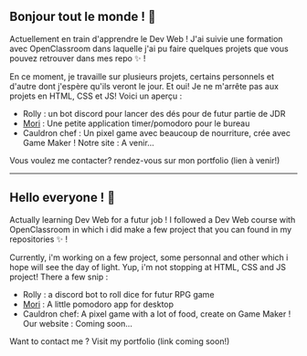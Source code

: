 ## Bonjour tout le monde !  👋

Actuellement en train d'apprendre le Dev Web !
J'ai suivie une formation avec OpenClassroom dans laquelle j'ai pu faire quelques projets que vous pouvez retrouver dans mes repo ✨ !

En ce moment, je travaille sur plusieurs projets, certains personnels et d'autre dont j'espère qu'ils veront le jour.
Et oui! Je ne m'arrête pas aux projets en HTML, CSS et JS! Voici un aperçu :

+ Rolly : un bot discord pour lancer des dés pour de futur partie de JDR
+ [Mori](https://github.com/AnnabelleMaufroy/Mori) : Une petite application timer/pomodoro pour le bureau
+ Cauldron chef : Un pixel game avec beaucoup de nourriture, crée avec Game Maker ! Notre site : A venir...

Vous voulez me contacter? rendez-vous sur mon portfolio (lien à venir!)

___

## Hello everyone !  👋

Actually learning Dev Web for a futur job ! 
I followed a Dev Web course with OpenClassroom in which i did make a few project that you can found in my repositories ✨ !

Currently, i'm working on a few project, some personnal and other which i hope will see the day of light.
Yup, i'm not stopping at HTML, CSS and JS project! There a few snip :

+ Rolly : a discord bot to roll dice for futur RPG game
+ [Mori](https://github.com/AnnabelleMaufroy/Mori) : A little pomodoro app for desktop
+ Cauldron chef: A pixel game with a lot of food, create on Game Maker ! Our website : Coming soon...

Want to contact me ? Visit my portfolio (link coming soon!)
<!--
**AnnabelleMaufroy/AnnabelleMaufroy** is a ✨ _special_ ✨ repository because its `README.md` (this file) appears on your GitHub profile.

Here are some ideas to get you started:

- 🔭 I’m currently working on ...
- 🌱 I’m currently learning ...
- 👯 I’m looking to collaborate on ...
- 🤔 I’m looking for help with ...
- 💬 Ask me about ...
- 📫 How to reach me: ...
- 😄 Pronouns: ...
- ⚡ Fun fact: ...
-->
